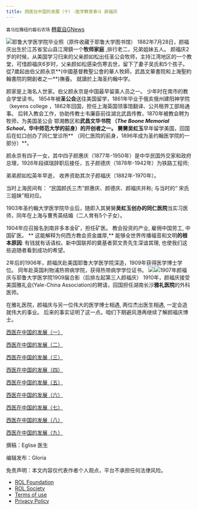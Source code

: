 ```yaml
---
title: 西医在中国的发展（十）-医学教育泰斗 颜福庆
---
```

`喜马拉雅纽约磐石农场` [轉載自GNews](https://gnews.org/zh-hans/2375557/)

![](https://assets.gnews.org/wp-content/uploads/2022/04/颜医生个人照.jpg)耶鲁大学医学院毕业照（原件收藏于耶鲁大学图书馆）
1882年7月28日，颜福庆出生於江苏省宝山县江灣鎮一个**牧师家庭** ,排行老二，兄弟姐妹五人。 颜福庆2岁的时候，从美国学习归来的父亲颜如松出任圣公会牧师，主持江湾地区的一个教堂，可惜颜福庆6岁时，父亲颜如松感染伤寒去世，留下了妻子吴氏和5个孩子。  從7歲起由伯父颜永京**(中國基督教聖公會的華人牧師，武昌文華書院和上海聖約翰書院的開創者之一**)撫養。 就讀於上海圣约翰中学。

颜家是上海名人世家。伯父颜永京是中国最早留美人员之一。 少年时在南市的教会学堂读书。 1854年被**圣公会**送往美国留学，1861年毕业于俄亥俄州建阳神学院（keyens college ，1862年回国，担任上海英国领事馆翻译、公共租界工部局通事。 后转入教会工作，协助传教士韦廉臣前往湖北武昌传教，1870年被教会聘为牧师，为美国圣公会 鄂湘教区和**武昌文华书院 **（*The Boone Memorial School*，华中师范大学的前身）的开创者之一。 舅舅**吴虹玉**早年留学美国，回国后在虹口创办了同仁堂诊所** （同仁医院的前身，1896年成为圣约翰医学院的一部分）**。

颜永京有四子一女，其中四子颜惠庆（1877年-1950年）是中华民国外交家和政府总理，1926年段祺瑞辞职后接任，五子颜德庆（1878年-1942年）为铁路工程师;

弟弟颜如松英年早逝， 收养资助其次子颜福庆（1882年-1970年）。

当时上海民间有： “民国颜氏三杰”颜惠庆、颜德庆、颜福庆并称;  与当时的“ 宋氏三姐妹”相对应。

1903年圣约翰大学医学院毕业后，随即入其舅舅**吴虹玉创办的同仁医院**当实习医师，同年在上海与曹秀英结婚（二人育有5个子女）。

1904年应召报名到南非多本金矿，担任矿医。 教会投资的产业, 雇佣中国劳工, 中国矿医。 **  这能解释为何西方教会资金雄厚,** 能够全世界传播福音和文明**的根本原因**: 有钱就有话语权。新中国联邦的奠基者郭文贵先生深谙其理, 也使我们这些追随者看到成功的希望。

2年后的1906年，颜福庆赴美国耶鲁大学医学院深造，1909年获得医学博士学位。 同年赴英国利物浦热带病学院，获得热带病学学位证书。
![](https://assets.gnews.org/wp-content/uploads/2022/04/耶鲁大学课堂.jpg)![](https://assets.gnews.org/wp-content/uploads/2022/04/耶鲁毕业照.jpg)1907年颜福庆与耶鲁大学医学院1909届合影（后排左起第三人颜福庆）
1910年，颜福庆接受美国雅礼会(Yale-China Association)的聘请，回国担任湖南长沙**雅礼医院**的外科医师。

在雅礼医院，颜福庆与另一位伟大的医学博士相遇, 两位杰出医生相遇, 一定会造就伟大的事业。  后来的事实证明了这一点。咱们下期避风港再继续了解颜福庆博士。

[西医在中国的发展（一）](https://gnews.org/zh-hans/2230569/)

[西医在中国的发展（二）](https://gnews.org/zh-hans/2247529/)

[西医在中国的发展（三）](https://gnews.org/zh-hans/2266864/)

[西医在中国的发展（四）](https://gnews.org/zh-hans/2300811/)

[西医在中国的发展（五）](https://gnews.org/zh-hans/2329273/)

[西医在中国的发展（六）](https://gnews.org/zh-hans/2329876/)

[西医在中国的发展（七）](https://gnews.org/zh-hans/2330669/)

[西医在中国的发展（八）](https://gnews.org/2364092/)

[西医在中国的发展（九）](https://gnews.org/zh-hans/2364926/)

撰稿：Eglise 医生

编辑发布：Gloria



 

免责声明：本文内容仅代表作者个人观点，平台不承担任何法律风险。

- [ROL Foundation](https://rolfoundation.org/)
- [ROL Society](https://rolsociety.org/)
- [Terms of use](https://gnews.org/terms-of-use-3/)
- [Privacy Policy](https://gnews.org/privacy-policy/)
